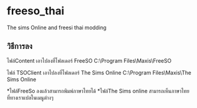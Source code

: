 # freeso_thai
The sims Online and freesi thai modding

วิธีการลง
--------------------------------------
ไฟล์Content เอาไปลงที่โฟลเดอร์ FreeSO
C:\Program Files\Maxis\FreeSO

ไฟล์ TSOClient เอาไปลงที่โฟลเดอร์ The Sims Online
C:\Program Files\Maxis\The Sims Online

*ไฟล์FreeSo ลงแล้วสามารถพิมพ์ภาษาไทยได้
*ไฟล์The Sims online สามารถเห็นภาษาไทยที่ทางเราแปลในเมนูต่างๆ

